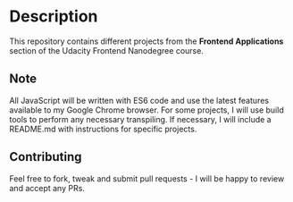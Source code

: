 # Description
This repository contains different projects from the **Frontend
Applications** section of the Udacity Frontend Nanodegree course.

## Note
All JavaScript will be written with ES6 code and use the latest features
available to my Google Chrome browser. For some projects, I will use
build tools to perform any necessary transpiling. If necessary, I will
include a README.md with instructions for specific projects.

## Contributing
Feel free to fork, tweak and submit pull requests - I will be happy
to review and accept any PRs.

